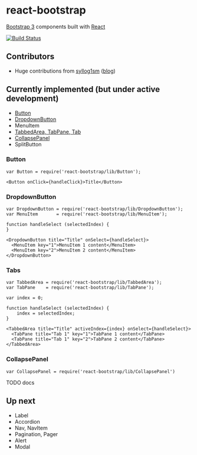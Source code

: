 # react-bootstrap

[Bootstrap 3](http://getbootstrap.com) components built with [React](http://facebook.github.io/react/)

[![Build Status](https://travis-ci.org/stevoland/react-bootstrap.png)](https://travis-ci.org/stevoland/react-bootstrap)

## Contributors

- Huge contributions from [syllog1sm](https://github.com/syllog1sm) ([blog](http://clozeit.wordpress.com/))

## Currently implemented (but under active development)

- [Button](#Button)
- [DropdownButton](#DropdownButton)
- MenuItem
- [TabbedArea, TabPane, Tab](#Tabs)
- [CollapsePanel](#CollapsePanel)
- SplitButton

### <a name="Button"></a>Button

```
var Button = require('react-bootstrap/lib/Button');

<Button onClick={handleClick}>Title</Button>
```

### <a name="DropdownButton"></a>DropdownButton

```
var DropdownButton = require('react-bootstrap/lib/DropdownButton');
var MenuItem       = require('react-bootstrap/lib/MenuItem');

function handleSelect (selectedIndex) {
}

<DropdownButton title="Title" onSelect={handleSelect}>
  <MenuItem key="1">MenuItem 1 content</MenuItem>
  <MenuItem key="2">MenuItem 2 content</MenuItem>
</DropdownButton>
```

### <a name="Tabs"></a>Tabs

```
var TabbedArea = require('react-bootstrap/lib/TabbedArea');
var TabPane    = require('react-bootstrap/lib/TabPane');

var index = 0;

function handleSelect (selectedIndex) {
    index = selectedIndex;
}

<TabbedArea title="Title" activeIndex={index} onSelect={handleSelect}>
  <TabPane title="Tab 1" key="1">TabPane 1 content</TabPane>
  <TabPane title="Tab 1" key="2">TabPane 2 content</TabPane>
</TabbedArea>
```

### <a name="CollapsePanel"></a>CollapsePanel

`var CollapsePanel = require('react-bootstrap/lib/CollapsePanel')`

TODO docs

## Up next

- Label
- Accordion
- Nav, NavItem
- Pagination, Pager
- Alert
- Modal
